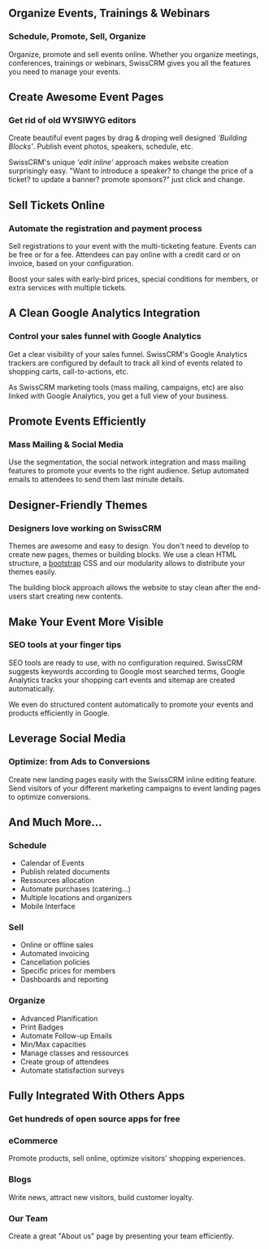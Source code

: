 Organize Events, Trainings & Webinars
-------------------------------------

### Schedule, Promote, Sell, Organize

Organize, promote and sell events online. Whether you organize meetings, conferences, trainings or webinars, SwissCRM gives you all the features you need to manage your events.

Create Awesome Event Pages
--------------------------

### Get rid of old WYSIWYG editors

Create beautiful event pages by drag & droping well designed *'Building Blocks'*. Publish event photos, speakers, schedule, etc.

SwissCRM's unique *'edit inline'* approach makes website creation surprisingly easy. "Want to introduce a speaker? to change the price of a ticket? to update a banner? promote sponsors?" just click and change.

Sell Tickets Online
-------------------

### Automate the registration and payment process

Sell registrations to your event with the multi-ticketing feature. Events can be free or for a fee. Attendees can pay online with a credit card or on invoice, based on your configuration.

Boost your sales with early-bird prices, special conditions for members, or extra services with multiple tickets.

A Clean Google Analytics Integration
------------------------------------

### Control your sales funnel with Google Analytics

Get a clear visibility of your sales funnel. SwissCRM's Google Analytics trackers are configured by default to track all kind of events related to shopping carts, call-to-actions, etc.

As SwissCRM marketing tools (mass mailing, campaigns, etc) are also linked with Google Analytics, you get a full view of your business.

Promote Events Efficiently
--------------------------

### Mass Mailing & Social Media

Use the segmentation, the social network integration and mass mailing features to promote your events to the right audience. Setup automated emails to attendees to send them last minute details.

Designer-Friendly Themes
------------------------

### Designers love working on SwissCRM

Themes are awesome and easy to design. You don't need to develop to create new pages, themes or building blocks. We use a clean HTML structure, a [bootstrap](http://getbootstrap.com/) CSS and our modularity allows to distribute your themes easily.

The building block approach allows the website to stay clean after the end-users start creating new contents.

Make Your Event More Visible
----------------------------

### SEO tools at your finger tips

SEO tools are ready to use, with no configuration required. SwissCRM suggests keywords according to Google most searched terms, Google Analytics tracks your shopping cart events and sitemap are created automatically.

We even do structured content automatically to promote your events and products efficiently in Google.

Leverage Social Media
---------------------

### Optimize: from Ads to Conversions

Create new landing pages easily with the SwissCRM inline editing feature. Send visitors of your different marketing campaigns to event landing pages to optimize conversions.

And Much More...
----------------

### Schedule

-   Calendar of Events
-   Publish related documents
-   Ressources allocation
-   Automate purchases (catering...)
-   Multiple locations and organizers
-   Mobile Interface

### Sell

-   Online or offline sales
-   Automated invoicing
-   Cancellation policies
-   Specific prices for members
-   Dashboards and reporting

### Organize

-   Advanced Planification
-   Print Badges
-   Automate Follow-up Emails
-   Min/Max capacities
-   Manage classes and ressources
-   Create group of attendees
-   Automate statisfaction surveys

Fully Integrated With Others Apps
---------------------------------

### Get hundreds of open source apps for free


### eCommerce

Promote products, sell online, optimize visitors' shopping experiences.


### Blogs

Write news, attract new visitors, build customer loyalty.


### Our Team

Create a great "About us" page by presenting your team efficiently.
